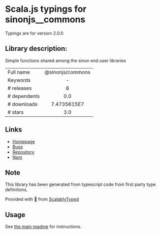 
# Scala.js typings for sinonjs__commons

Typings are for version 2.0.0

## Library description:
Simple functions shared among the sinon end user libraries

|                    |                 |
| ------------------ | :-------------: |
| Full name          | @sinonjs/commons |
| Keywords           | - |
| # releases         | 8 |
| # dependents       | 0.0 |
| # downloads        | 7.4735615E7 |
| # stars            | 3.0 |

## Links
- [Homepage](https://github.com/sinonjs/commons#readme)
- [Bugs](https://github.com/sinonjs/commons/issues)
- [Repository](https://github.com/sinonjs/commons)
- [Npm](https://www.npmjs.com/package/%40sinonjs%2Fcommons)
    


## Note
This library has been generated from typescript code from first party type definitions.

Provided with :purple_heart: from [ScalablyTyped](https://github.com/oyvindberg/ScalablyTyped)

## Usage
See [the main readme](../../readme.md) for instructions.


